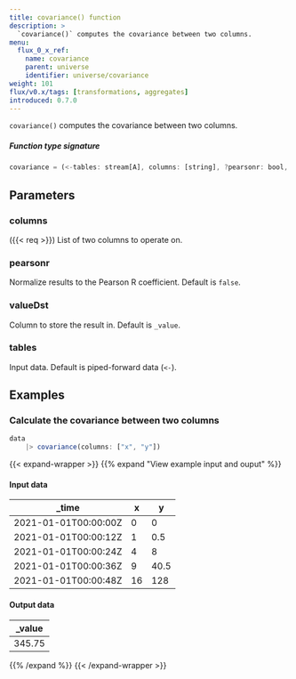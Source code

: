 ```yaml
---
title: covariance() function
description: >
  `covariance()` computes the covariance between two columns.
menu:
  flux_0_x_ref:
    name: covariance
    parent: universe
    identifier: universe/covariance
weight: 101
flux/v0.x/tags: [transformations, aggregates]
introduced: 0.7.0
---
```


<!------------------------------------------------------------------------------

IMPORTANT: This page was generated from comments in the Flux source code. Any
edits made directly to this page will be overwritten the next time the
documentation is generated. 

To make updates to this documentation, update the function comments above the
function definition in the Flux source code:

https://github.com/influxdata/flux/blob/master/stdlib/universe/universe.flux#L177-L180

Contributing to Flux: https://github.com/influxdata/flux#contributing
Fluxdoc syntax: https://github.com/influxdata/flux/blob/master/docs/fluxdoc.md

------------------------------------------------------------------------------->

`covariance()` computes the covariance between two columns.



##### Function type signature

```js
covariance = (<-tables: stream[A], columns: [string], ?pearsonr: bool, ?valueDst: string) => stream[B] where A: Record, B: Record
```

## Parameters

### columns
({{< req >}})
List of two columns to operate on.



### pearsonr

Normalize results to the Pearson R coefficient. Default is `false`.



### valueDst

Column to store the result in. Default is `_value`.



### tables

Input data. Default is piped-forward data (`<-`).




## Examples

### Calculate the covariance between two columns

```js
data
    |> covariance(columns: ["x", "y"])
```

{{< expand-wrapper >}}
{{% expand "View example input and ouput" %}}

#### Input data

| _time                | x  | y    |
| -------------------- | -- | ---- |
| 2021-01-01T00:00:00Z | 0  | 0    |
| 2021-01-01T00:00:12Z | 1  | 0.5  |
| 2021-01-01T00:00:24Z | 4  | 8    |
| 2021-01-01T00:00:36Z | 9  | 40.5 |
| 2021-01-01T00:00:48Z | 16 | 128  |


#### Output data

| _value  |
| ------- |
| 345.75  |

{{% /expand %}}
{{< /expand-wrapper >}}
